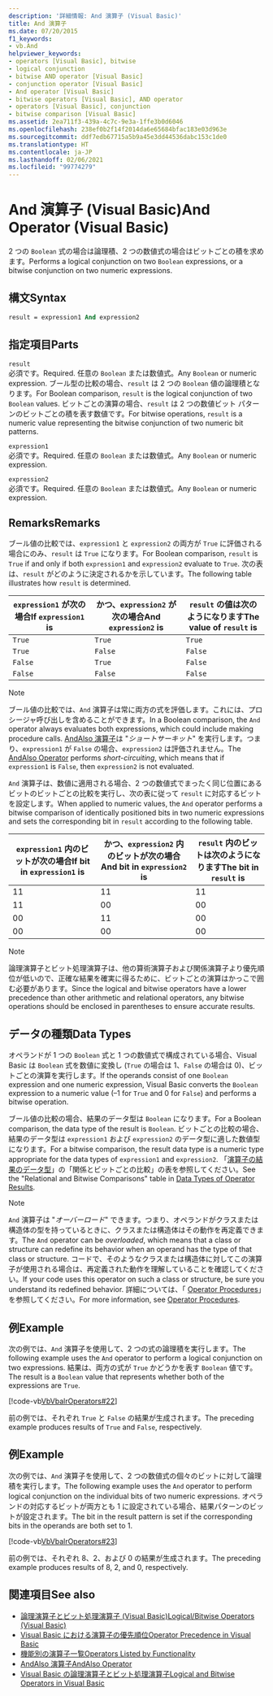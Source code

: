 ```yaml
---
description: '詳細情報: And 演算子 (Visual Basic)'
title: And 演算子
ms.date: 07/20/2015
f1_keywords:
- vb.And
helpviewer_keywords:
- operators [Visual Basic], bitwise
- logical conjunction
- bitwise AND operator [Visual Basic]
- conjunction operator [Visual Basic]
- And operator [Visual Basic]
- bitwise operators [Visual Basic], AND operator
- operators [Visual Basic], conjunction
- bitwise comparison [Visual Basic]
ms.assetid: 2ea711f3-439a-4c7c-9e3a-1ffe3b0d6046
ms.openlocfilehash: 238ef0b2f14f2014da6e65684bfac183e03d963e
ms.sourcegitcommit: ddf7edb67715a5b9a45e3dd44536dabc153c1de0
ms.translationtype: HT
ms.contentlocale: ja-JP
ms.lasthandoff: 02/06/2021
ms.locfileid: "99774279"
---
```

# <a name="and-operator-visual-basic"></a><span data-ttu-id="ef043-103">And 演算子 (Visual Basic)</span><span class="sxs-lookup"><span data-stu-id="ef043-103">And Operator (Visual Basic)</span></span>

<span data-ttu-id="ef043-104">2 つの `Boolean` 式の場合は論理積、2 つの数値式の場合はビットごとの積を求めます。</span><span class="sxs-lookup"><span data-stu-id="ef043-104">Performs a logical conjunction on two `Boolean` expressions, or a bitwise conjunction on two numeric expressions.</span></span>  
  
## <a name="syntax"></a><span data-ttu-id="ef043-105">構文</span><span class="sxs-lookup"><span data-stu-id="ef043-105">Syntax</span></span>  
  
```vb  
result = expression1 And expression2  
```  
  
## <a name="parts"></a><span data-ttu-id="ef043-106">指定項目</span><span class="sxs-lookup"><span data-stu-id="ef043-106">Parts</span></span>  

 `result`  
 <span data-ttu-id="ef043-107">必須です。</span><span class="sxs-lookup"><span data-stu-id="ef043-107">Required.</span></span> <span data-ttu-id="ef043-108">任意の `Boolean` または数値式。</span><span class="sxs-lookup"><span data-stu-id="ef043-108">Any `Boolean` or numeric expression.</span></span> <span data-ttu-id="ef043-109">ブール型の比較の場合、`result` は 2 つの `Boolean` 値の論理積となります。</span><span class="sxs-lookup"><span data-stu-id="ef043-109">For Boolean comparison, `result` is the logical conjunction of two `Boolean` values.</span></span> <span data-ttu-id="ef043-110">ビットごとの演算の場合、`result` は 2 つの数値ビット パターンのビットごとの積を表す数値です。</span><span class="sxs-lookup"><span data-stu-id="ef043-110">For bitwise operations, `result` is a numeric value representing the bitwise conjunction of two numeric bit patterns.</span></span>  
  
 `expression1`  
 <span data-ttu-id="ef043-111">必須です。</span><span class="sxs-lookup"><span data-stu-id="ef043-111">Required.</span></span> <span data-ttu-id="ef043-112">任意の `Boolean` または数値式。</span><span class="sxs-lookup"><span data-stu-id="ef043-112">Any `Boolean` or numeric expression.</span></span>  
  
 `expression2`  
 <span data-ttu-id="ef043-113">必須です。</span><span class="sxs-lookup"><span data-stu-id="ef043-113">Required.</span></span> <span data-ttu-id="ef043-114">任意の `Boolean` または数値式。</span><span class="sxs-lookup"><span data-stu-id="ef043-114">Any `Boolean` or numeric expression.</span></span>  
  
## <a name="remarks"></a><span data-ttu-id="ef043-115">Remarks</span><span class="sxs-lookup"><span data-stu-id="ef043-115">Remarks</span></span>  

 <span data-ttu-id="ef043-116">ブール値の比較では、`expression1` と `expression2` の両方が `True` に評価される場合にのみ、`result` は `True` になります。</span><span class="sxs-lookup"><span data-stu-id="ef043-116">For Boolean comparison, `result` is `True` if and only if both `expression1` and `expression2` evaluate to `True`.</span></span> <span data-ttu-id="ef043-117">次の表は、`result` がどのように決定されるかを示しています。</span><span class="sxs-lookup"><span data-stu-id="ef043-117">The following table illustrates how `result` is determined.</span></span>  
  
|<span data-ttu-id="ef043-118">`expression1` が次の場合</span><span class="sxs-lookup"><span data-stu-id="ef043-118">If `expression1` is</span></span>|<span data-ttu-id="ef043-119">かつ、`expression2` が次の場合</span><span class="sxs-lookup"><span data-stu-id="ef043-119">And `expression2` is</span></span>|<span data-ttu-id="ef043-120">`result` の値は次のようになります</span><span class="sxs-lookup"><span data-stu-id="ef043-120">The value of `result` is</span></span>|  
|-------------------------|--------------------------|------------------------------|  
|`True`|`True`|`True`|  
|`True`|`False`|`False`|  
|`False`|`True`|`False`|  
|`False`|`False`|`False`|  
  
> [!NOTE]
> <span data-ttu-id="ef043-121">ブール値の比較では、`And` 演算子は常に両方の式を評価します。これには、プロシージャ呼び出しを含めることができます。</span><span class="sxs-lookup"><span data-stu-id="ef043-121">In a Boolean comparison, the `And` operator always evaluates both expressions, which could include making procedure calls.</span></span> <span data-ttu-id="ef043-122">[AndAlso 演算子](andalso-operator.md)は "*ショートサーキット*" を実行します。つまり、`expression1` が `False` の場合、`expression2` は評価されません。</span><span class="sxs-lookup"><span data-stu-id="ef043-122">The [AndAlso Operator](andalso-operator.md) performs *short-circuiting*, which means that if `expression1` is `False`, then `expression2` is not evaluated.</span></span>  
  
 <span data-ttu-id="ef043-123">`And` 演算子は、数値に適用される場合、2 つの数値式でまったく同じ位置にあるビットのビットごとの比較を実行し、次の表に従って `result` に対応するビットを設定します。</span><span class="sxs-lookup"><span data-stu-id="ef043-123">When applied to numeric values, the `And` operator performs a bitwise comparison of identically positioned bits in two numeric expressions and sets the corresponding bit in `result` according to the following table.</span></span>  
  
|<span data-ttu-id="ef043-124">`expression1` 内のビットが次の場合</span><span class="sxs-lookup"><span data-stu-id="ef043-124">If bit in `expression1` is</span></span>|<span data-ttu-id="ef043-125">かつ、`expression2` 内のビットが次の場合</span><span class="sxs-lookup"><span data-stu-id="ef043-125">And bit in `expression2` is</span></span>|<span data-ttu-id="ef043-126">`result` 内のビットは次のようになります</span><span class="sxs-lookup"><span data-stu-id="ef043-126">The bit in `result` is</span></span>|  
|--------------------------------|---------------------------------|----------------------------|  
|<span data-ttu-id="ef043-127">1</span><span class="sxs-lookup"><span data-stu-id="ef043-127">1</span></span>|<span data-ttu-id="ef043-128">1</span><span class="sxs-lookup"><span data-stu-id="ef043-128">1</span></span>|<span data-ttu-id="ef043-129">1</span><span class="sxs-lookup"><span data-stu-id="ef043-129">1</span></span>|  
|<span data-ttu-id="ef043-130">1</span><span class="sxs-lookup"><span data-stu-id="ef043-130">1</span></span>|<span data-ttu-id="ef043-131">0</span><span class="sxs-lookup"><span data-stu-id="ef043-131">0</span></span>|<span data-ttu-id="ef043-132">0</span><span class="sxs-lookup"><span data-stu-id="ef043-132">0</span></span>|  
|<span data-ttu-id="ef043-133">0</span><span class="sxs-lookup"><span data-stu-id="ef043-133">0</span></span>|<span data-ttu-id="ef043-134">1</span><span class="sxs-lookup"><span data-stu-id="ef043-134">1</span></span>|<span data-ttu-id="ef043-135">0</span><span class="sxs-lookup"><span data-stu-id="ef043-135">0</span></span>|  
|<span data-ttu-id="ef043-136">0</span><span class="sxs-lookup"><span data-stu-id="ef043-136">0</span></span>|<span data-ttu-id="ef043-137">0</span><span class="sxs-lookup"><span data-stu-id="ef043-137">0</span></span>|<span data-ttu-id="ef043-138">0</span><span class="sxs-lookup"><span data-stu-id="ef043-138">0</span></span>|  
  
> [!NOTE]
> <span data-ttu-id="ef043-139">論理演算子とビット処理演算子は、他の算術演算子および関係演算子より優先順位が低いので、正確な結果を確実に得るために、ビットごとの演算はかっこで囲む必要があります。</span><span class="sxs-lookup"><span data-stu-id="ef043-139">Since the logical and bitwise operators have a lower precedence than other arithmetic and relational operators, any bitwise operations should be enclosed in parentheses to ensure accurate results.</span></span>  
  
## <a name="data-types"></a><span data-ttu-id="ef043-140">データの種類</span><span class="sxs-lookup"><span data-stu-id="ef043-140">Data Types</span></span>  

 <span data-ttu-id="ef043-141">オペランドが 1 つの `Boolean` 式と 1 つの数値式で構成されている場合、Visual Basic は `Boolean` 式を数値に変換し (`True` の場合は 1、`False` の場合は 0)、ビットごとの演算を実行します。</span><span class="sxs-lookup"><span data-stu-id="ef043-141">If the operands consist of one `Boolean` expression and one numeric expression, Visual Basic converts the `Boolean` expression to a numeric value (–1 for `True` and 0 for `False`) and performs a bitwise operation.</span></span>  
  
 <span data-ttu-id="ef043-142">ブール値の比較の場合、結果のデータ型は `Boolean` になります。</span><span class="sxs-lookup"><span data-stu-id="ef043-142">For a Boolean comparison, the data type of the result is `Boolean`.</span></span> <span data-ttu-id="ef043-143">ビットごとの比較の場合、結果のデータ型は `expression1` および `expression2` のデータ型に適した数値型になります。</span><span class="sxs-lookup"><span data-stu-id="ef043-143">For a bitwise comparison, the result data type is a numeric type appropriate for the data types of `expression1` and `expression2`.</span></span> <span data-ttu-id="ef043-144">「[演算子の結果のデータ型](data-types-of-operator-results.md)」の「関係とビットごとの比較」の表を参照してください。</span><span class="sxs-lookup"><span data-stu-id="ef043-144">See the "Relational and Bitwise Comparisons" table in [Data Types of Operator Results](data-types-of-operator-results.md).</span></span>  
  
> [!NOTE]
> <span data-ttu-id="ef043-145">`And` 演算子は "*オーバーロード*" できます。つまり、オペランドがクラスまたは構造体の型を持っているときに、クラスまたは構造体はその動作を再定義できます。</span><span class="sxs-lookup"><span data-stu-id="ef043-145">The `And` operator can be *overloaded*, which means that a class or structure can redefine its behavior when an operand has the type of that class or structure.</span></span> <span data-ttu-id="ef043-146">コードで、そのようなクラスまたは構造体に対してこの演算子が使用される場合は、再定義された動作を理解していることを確認してください。</span><span class="sxs-lookup"><span data-stu-id="ef043-146">If your code uses this operator on such a class or structure, be sure you understand its redefined behavior.</span></span> <span data-ttu-id="ef043-147">詳細については、「 [Operator Procedures](../../programming-guide/language-features/procedures/operator-procedures.md)」を参照してください。</span><span class="sxs-lookup"><span data-stu-id="ef043-147">For more information, see [Operator Procedures](../../programming-guide/language-features/procedures/operator-procedures.md).</span></span>  
  
## <a name="example"></a><span data-ttu-id="ef043-148">例</span><span class="sxs-lookup"><span data-stu-id="ef043-148">Example</span></span>  

 <span data-ttu-id="ef043-149">次の例では、`And` 演算子を使用して、2 つの式の論理積を実行します。</span><span class="sxs-lookup"><span data-stu-id="ef043-149">The following example uses the `And` operator to perform a logical conjunction on two expressions.</span></span> <span data-ttu-id="ef043-150">結果は、両方の式が `True` かどうかを表す `Boolean` 値です。</span><span class="sxs-lookup"><span data-stu-id="ef043-150">The result is a `Boolean` value that represents whether both of the expressions are `True`.</span></span>  
  
 [!code-vb[VbVbalrOperators#22](~/samples/snippets/visualbasic/VS_Snippets_VBCSharp/VbVbalrOperators/VB/Class1.vb#22)]  
  
 <span data-ttu-id="ef043-151">前の例では、それぞれ `True` と `False` の結果が生成されます。</span><span class="sxs-lookup"><span data-stu-id="ef043-151">The preceding example produces results of `True` and `False`, respectively.</span></span>  
  
## <a name="example"></a><span data-ttu-id="ef043-152">例</span><span class="sxs-lookup"><span data-stu-id="ef043-152">Example</span></span>  

 <span data-ttu-id="ef043-153">次の例では、`And` 演算子を使用して、2 つの数値式の個々のビットに対して論理積を実行します。</span><span class="sxs-lookup"><span data-stu-id="ef043-153">The following example uses the `And` operator to perform logical conjunction on the individual bits of two numeric expressions.</span></span> <span data-ttu-id="ef043-154">オペランドの対応するビットが両方とも 1 に設定されている場合、結果パターンのビットが設定されます。</span><span class="sxs-lookup"><span data-stu-id="ef043-154">The bit in the result pattern is set if the corresponding bits in the operands are both set to 1.</span></span>  
  
 [!code-vb[VbVbalrOperators#23](~/samples/snippets/visualbasic/VS_Snippets_VBCSharp/VbVbalrOperators/VB/Class1.vb#23)]  
  
 <span data-ttu-id="ef043-155">前の例では、それぞれ 8、2、および 0 の結果が生成されます。</span><span class="sxs-lookup"><span data-stu-id="ef043-155">The preceding example produces results of 8, 2, and 0, respectively.</span></span>  
  
## <a name="see-also"></a><span data-ttu-id="ef043-156">関連項目</span><span class="sxs-lookup"><span data-stu-id="ef043-156">See also</span></span>

- [<span data-ttu-id="ef043-157">論理演算子とビット処理演算子 (Visual Basic)</span><span class="sxs-lookup"><span data-stu-id="ef043-157">Logical/Bitwise Operators (Visual Basic)</span></span>](logical-bitwise-operators.md)
- [<span data-ttu-id="ef043-158">Visual Basic における演算子の優先順位</span><span class="sxs-lookup"><span data-stu-id="ef043-158">Operator Precedence in Visual Basic</span></span>](operator-precedence.md)
- [<span data-ttu-id="ef043-159">機能別の演算子一覧</span><span class="sxs-lookup"><span data-stu-id="ef043-159">Operators Listed by Functionality</span></span>](operators-listed-by-functionality.md)
- [<span data-ttu-id="ef043-160">AndAlso 演算子</span><span class="sxs-lookup"><span data-stu-id="ef043-160">AndAlso Operator</span></span>](andalso-operator.md)
- [<span data-ttu-id="ef043-161">Visual Basic の論理演算子とビット処理演算子</span><span class="sxs-lookup"><span data-stu-id="ef043-161">Logical and Bitwise Operators in Visual Basic</span></span>](../../programming-guide/language-features/operators-and-expressions/logical-and-bitwise-operators.md)
